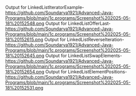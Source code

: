 Output for LinkedListIteratorExample-https://github.com/Soundarya1921/Advanced-Java-Programs/blob/main/1c.programs/Screenshot%202025-05-18%20152548.png
Output for LinkedListOfferLast-https://github.com/Soundarya1921/Advanced-Java-Programs/blob/main/1c.programs/Screenshot%202025-05-18%20152615.png
Output for LinkedListReverseIteration-https://github.com/Soundarya1921/Advanced-Java-Programs/blob/main/1c.programs/Screenshot%202025-05-18%20152645.png
Output for LinkedListSwapElements-https://github.com/Soundarya1921/Advanced-Java-Programs/blob/main/1c.programs/Screenshot%202025-05-18%20152654.png
Output for LinkedListElementPositions-https://github.com/Soundarya1921/Advanced-Java-Programs/blob/main/1c.programs/Screenshot%202025-05-18%20152531.png
